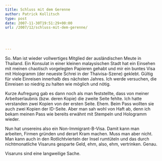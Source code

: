 ```yaml
---
title: Schluss mit dem Gerenne
author: Patrick Kollitsch
type: post
date: 2007-11-30T19:51:29+00:00
url: /2007/12/schluss-mit-dem-gerenne/




---
```

So. Man ist wieder vollwertiges Mitglied der ausländischen Meute in Thailand. Ein Konsulat in einer kleinen malaysischen Stadt hat ein Einsehen mit meinen chaotisch vorgelegten Papieren gehabt und mir ein buntes Visa mit Hologramm (der neueste Schrei in der Thaivisa-Szene) geklebt. Gültig für viele Einreisen innerhalb des nächsten Jahres. Ich werde versuchen, die Einreisen so niedrig zu halten wie möglich und nötig.

Kurze Aufregung gab es dann noch als man feststellte, dass von meiner Arbeitserlaubnis (bzw. deren Kopie) die zweite Seite fehlte. Ich hatte verstanden zwei Kopien von der ersten Seite. Ehem. Beim Pass wollten sie auch zwei Kopien der ID-Seite. Aber man sah wohl von Haft ab, denn ich bekam meinen Pass wie bereits erwähnt mit Stempeln und Hologramm wieder.

Nun hat unsereins also ein Non-Immigrant-B-Visa. Damit kann man arbeiten, Firmen gründen und derart Kram machen. Muss man aber nicht. Man kann auch in den Rotlichtvierteln der Insel rumtüteln und das durch nichtmonatliche Visaruns gesparte Geld, ehm, also, ehm, vertrinken. Genau.

Visaruns sind eine langweilige Sache.